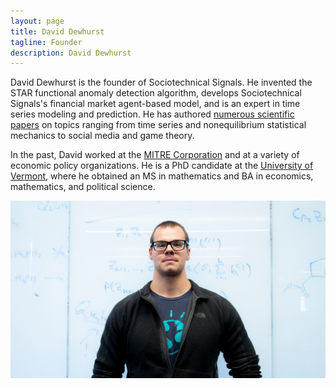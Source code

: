 ```yaml
---
layout: page
title: David Dewhurst
tagline: Founder
description: David Dewhurst
---
```


David Dewhurst is the founder of Sociotechnical Signals. He invented the STAR functional anomaly detection 
algorithm, develops Sociotechnical Signals's financial market agent-based model, 
and is an expert in time series modeling and prediction.
He has authored [numerous scientific papers](https://arxiv.org/search/?query=david+rushing+dewhurst&searchtype=all&source=header) 
on topics ranging from time series and nonequilibrium statistical mechanics to social media and game theory.

In the past, David worked at the [MITRE Corporation](https://www.mitre.org/) and at a variety of economic policy organizations. He is a PhD candidate at the [University of Vermont](http://vermontcomplexsystems.org/),
where he obtained an MS in mathematics and BA in economics, mathematics, and political science.

![David Dewhurst](../photos/dave-front-board.jpg "David Dewhurst")
